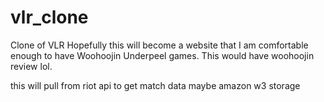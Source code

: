 # vlr_clone
Clone of VLR
Hopefully this will become a website that I am comfortable enough to have Woohoojin Underpeel games.
This would have woohoojin review lol.

this will pull from riot api to get match data
maybe amazon w3 storage

